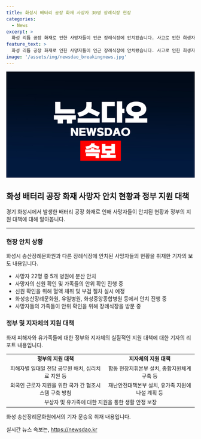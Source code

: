 ```yaml
---
title: 화성시 배터리 공장 화재 사상자 30명 장례식장 현장
categories:
  - News
excerpt: >
  화성 리튬 공장 화재로 인한 사망자들이 인근 장례식장에 안치됐습니다. 사고로 인한 희생자와 가족들의 마음이 아플 것으로 보이며, 정부와 지방자치단체는 정확한 신원 확인과 유가족 지원에 주력하고 있습니다. 화재로 인한 희생자의 시신은 5개 병원으로 분산되어 있으며, 현장에서는 피해자와 유가족을 위한 종합 지원 시스템을 구축하고 있습니다. 지난 13개 반으로 구성된 장래지원반을 통해 피해자 유가족을 돕고 있습니다.
feature_text: >
  화성 리튬 공장 화재로 인한 사망자들이 인근 장례식장에 안치됐습니다. 사고로 인한 희생자와 가족들의 마음이 아플 것으로 보이며, 정부와 지방자치단체는 정확한 신원 확인과 유가족 지원에 주력하고 있습니다. 화재로 인한 희생자의 시신은 5개 병원으로 분산되어 있으며, 현장에서는 피해자와 유가족을 위한 종합 지원 시스템을 구축하고 있습니다. 지난 13개 반으로 구성된 장래지원반을 통해 피해자 유가족을 돕고 있습니다.
image: '/assets/img/newsdao_breakingnews.jpg'
---
```


<p><img src="/assets/img/newsdao_breakingnews.jpg" alt="koreaapp 속보" /></p>

<h2 data-ke-size="size26">화성 배터리 공장 화재 사망자 안치 현황과 정부 지원 대책</h2>

<p data-ke-size="size16">경기 화성시에서 발생한 배터리 공장 화재로 인해 사망자들이 안치된 현황과 정부의 지원 대책에 대해 알아봅니다.</p>

<hr>

<h3>현장 안치 상황</h3>

<p data-ke-size="size16">화성시 송산장례문화원과 다른 장례식장에 안치된 사망자들의 현황을 취재한 기자의 보도 내용입니다.</p>

<ul>
    <li>사망자 22명 중 5개 병원에 분산 안치</li>
    <li>사망자의 신원 확인 및 가족들의 안위 확인 진행 중</li>
    <li>신원 확인을 위해 혈액 채취 및 부검 절차 실시 예정</li>
    <li>화성송산장례문화원, 유일병원, 화성중앙종합병원 등에서 안치 진행 중</li>
    <li>사망자들의 가족들이 안위 확인을 위해 장례식장을 방문 중</li>
</ul>

<h3>정부 및 지자체의 지원 대책</h3>

<p data-ke-size="size16">화재 피해자와 유가족들에 대한 정부와 지자체의 실질적인 지원 대책에 대한 기자의 리포트 내용입니다.</p>

<table>
    <tr>
        <td style="text-align: center; height: 17px;"><b>정부의 지원 대책</b></td>
        <td style="text-align: center; height: 17px;"><b>지자체의 지원 대책</b></td>
    </tr>
    <tr>
        <td style="text-align: center; height: 17px;">피해자별 일대일 전담 공무원 배치, 심리치료 지원 등</td>
        <td style="text-align: center; height: 17px;">합동 현장지휘본부 설치, 종합지원체계 구축 등</td>
    </tr>
    <tr>
        <td style="text-align: center; height: 17px;">외국인 근로자 지원을 위한 국가 간 협조시스템 구축 방침</td>
        <td style="text-align: center; height: 17px;">재난안전대책본부 설치, 유가족 지원에 나설 계획 등</td>
    </tr>
    <tr>
        <td style="text-align: center; height: 17px;" colspan="2">부상자 및 유가족에 대한 지원을 통한 생활 안정 보장</td>
    </tr>
</table>

<p data-ke-size="size16">화성 송산장례문화원에서의 기자 문승욱 취재 내용입니다.</p>
실시간 뉴스 속보는, <a href="https://newsdao.kr" rel="dofollow">https://newsdao.kr</a>


